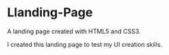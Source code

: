 # Llanding-Page

A landing page created with HTML5 and CSS3.

I created this landing page to test my UI creation skills.
